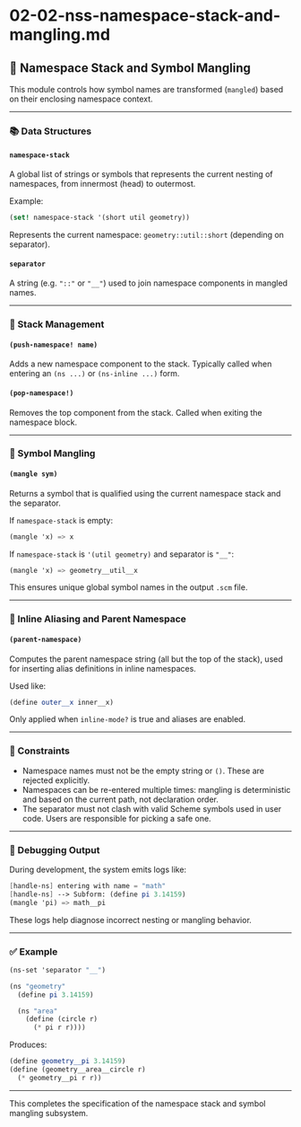 # 02-02-nss-namespace-stack-and-mangling.md

## 🧭 Namespace Stack and Symbol Mangling

This module controls how symbol names are transformed (`mangled`) based on their enclosing namespace context.

---

### 📚 Data Structures

#### `namespace-stack`

A global list of strings or symbols that represents the current nesting of namespaces, from innermost (head) to outermost.

Example:
```scheme
(set! namespace-stack '(short util geometry))
```
Represents the current namespace: `geometry::util::short` (depending on separator).

#### `separator`

A string (e.g. `"::"` or `"__"`) used to join namespace components in mangled names.

---

### 🔁 Stack Management

#### `(push-namespace! name)`

Adds a new namespace component to the stack. Typically called when entering an `(ns ...)` or `(ns-inline ...)` form.

#### `(pop-namespace!)`

Removes the top component from the stack. Called when exiting the namespace block.

---

### 🧪 Symbol Mangling

#### `(mangle sym)`

Returns a symbol that is qualified using the current namespace stack and the separator.

If `namespace-stack` is empty:
```scheme
(mangle 'x) => x
```

If `namespace-stack` is `'(util geometry)` and separator is `"__"`:
```scheme
(mangle 'x) => geometry__util__x
```

This ensures unique global symbol names in the output `.scm` file.

---

### 🧩 Inline Aliasing and Parent Namespace

#### `(parent-namespace)`

Computes the parent namespace string (all but the top of the stack), used for inserting alias definitions in inline namespaces.

Used like:
```scheme
(define outer__x inner__x)
```

Only applied when `inline-mode?` is true and aliases are enabled.

---

### 🔐 Constraints

- Namespace names must not be the empty string or `()`. These are rejected explicitly.
- Namespaces can be re-entered multiple times: mangling is deterministic and based on the current path, not declaration order.
- The separator must not clash with valid Scheme symbols used in user code. Users are responsible for picking a safe one.

---

### 💬 Debugging Output

During development, the system emits logs like:

```scheme
[handle-ns] entering with name = "math"
[handle-ns] --> Subform: (define pi 3.14159)
(mangle 'pi) => math__pi
```

These logs help diagnose incorrect nesting or mangling behavior.

---

### ✅ Example

```scheme
(ns-set 'separator "__")

(ns "geometry"
  (define pi 3.14159)

  (ns "area"
    (define (circle r)
      (* pi r r))))
```

Produces:

```scheme
(define geometry__pi 3.14159)
(define (geometry__area__circle r)
  (* geometry__pi r r))
```

---

This completes the specification of the namespace stack and symbol mangling subsystem.
